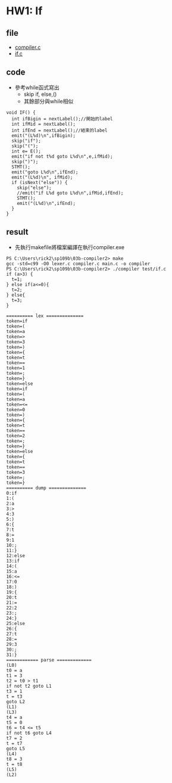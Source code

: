 # HW1: If 
## file
* [compiler.c](https://github.com/cycyucheng1010/sp109b/blob/main/03b-compiler2/compiler.c)
* [if.c](https://github.com/cycyucheng1010/sp109b/blob/main/03b-compiler2/test/if.c)
## code 
* 參考while函式寫出
    * skip if, else,()
    * 其餘部分與while相似
```
void IF() {
  int ifBigin = nextLabel();//開始的label
  int ifMid = nextLabel();
  int ifEnd = nextLabel();//結束的label
  emit("(L%d)\n",ifBigin);
  skip("if");
  skip("(");
  int e= E();
  emit("if not t%d goto L%d\n",e,ifMid);
  skip(")");
  STMT();
  emit("goto L%d\n",ifEnd);
  emit("(L%d)\n", ifMid);
  if (isNext("else")) {
    skip("else");
    //emit("if L%d goto L%d\n",ifMid,ifEnd);
    STMT();
    emit("(L%d)\n",ifEnd);
  }
}
```
## result
* 先執行makefile將檔案編譯在執行compiler.exe
```
PS C:\Users\rick2\sp109b\03b-compiler2> make
gcc -std=c99 -O0 lexer.c compiler.c main.c -o compiler
PS C:\Users\rick2\sp109b\03b-compiler2> ./compiler test/if.c   
if (a>3) {
  t=1;
} else if(a<=0){
  t=2;
} else{
  t=3;
}

========== lex ==============
token=if
token=(
token=a
token=>
token=3
token=)
token={
token=t
token==
token=1
token=;
token=}
token=else
token=if
token=(
token=a
token=<=
token=0
token=)
token={
token=t
token==
token=2
token=;
token=}
token=else
token={
token=t
token==
token=3
token=;
token=}
========== dump ==============
0:if
1:(
2:a
3:>
4:3
5:)
6:{
7:t
8:=
9:1
10:;
11:}
12:else
13:if
14:(
15:a
16:<=
17:0
18:)
19:{
20:t
21:=
22:2
23:;
24:}
25:else
26:{
27:t
28:=
29:3
30:;
31:}
============ parse =============
(L0)
t0 = a
t1 = 3
t2 = t0 > t1
if not t2 goto L1
t3 = 1
t = t3
goto L2
(L1)
(L3)
t4 = a
t5 = 0
t6 = t4 <= t5
if not t6 goto L4
t7 = 2
t = t7
goto L5
(L4)
t8 = 3
t = t8
(L5)
(L2)
```
